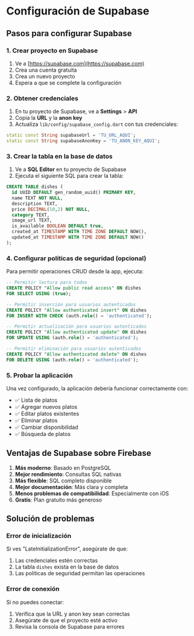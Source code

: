 # Configuración de Supabase

## Pasos para configurar Supabase

### 1. Crear proyecto en Supabase

1. Ve a [https://supabase.com](https://supabase.com)
2. Crea una cuenta gratuita
3. Crea un nuevo proyecto
4. Espera a que se complete la configuración

### 2. Obtener credenciales

1. En tu proyecto de Supabase, ve a **Settings** > **API**
2. Copia la **URL** y la **anon key**
3. Actualiza `lib/config/supabase_config.dart` con tus credenciales:

```dart
static const String supabaseUrl = 'TU_URL_AQUI';
static const String supabaseAnonKey = 'TU_ANON_KEY_AQUI';
```

### 3. Crear la tabla en la base de datos

1. Ve a **SQL Editor** en tu proyecto de Supabase
2. Ejecuta el siguiente SQL para crear la tabla:

```sql
CREATE TABLE dishes (
  id UUID DEFAULT gen_random_uuid() PRIMARY KEY,
  name TEXT NOT NULL,
  description TEXT,
  price DECIMAL(10,2) NOT NULL,
  category TEXT,
  image_url TEXT,
  is_available BOOLEAN DEFAULT true,
  created_at TIMESTAMP WITH TIME ZONE DEFAULT NOW(),
  updated_at TIMESTAMP WITH TIME ZONE DEFAULT NOW()
);
```

### 4. Configurar políticas de seguridad (opcional)

Para permitir operaciones CRUD desde la app, ejecuta:

```sql
-- Permitir lectura para todos
CREATE POLICY "Allow public read access" ON dishes
FOR SELECT USING (true);

-- Permitir inserción para usuarios autenticados
CREATE POLICY "Allow authenticated insert" ON dishes
FOR INSERT WITH CHECK (auth.role() = 'authenticated');

-- Permitir actualización para usuarios autenticados
CREATE POLICY "Allow authenticated update" ON dishes
FOR UPDATE USING (auth.role() = 'authenticated');

-- Permitir eliminación para usuarios autenticados
CREATE POLICY "Allow authenticated delete" ON dishes
FOR DELETE USING (auth.role() = 'authenticated');
```

### 5. Probar la aplicación

Una vez configurado, la aplicación debería funcionar correctamente con:
- ✅ Lista de platos
- ✅ Agregar nuevos platos
- ✅ Editar platos existentes
- ✅ Eliminar platos
- ✅ Cambiar disponibilidad
- ✅ Búsqueda de platos

## Ventajas de Supabase sobre Firebase

1. **Más moderno**: Basado en PostgreSQL
2. **Mejor rendimiento**: Consultas SQL nativas
3. **Más flexible**: SQL completo disponible
4. **Mejor documentación**: Más clara y completa
5. **Menos problemas de compatibilidad**: Especialmente con iOS
6. **Gratis**: Plan gratuito más generoso

## Solución de problemas

### Error de inicialización
Si ves "LateInitializationError", asegúrate de que:
1. Las credenciales estén correctas
2. La tabla `dishes` exista en la base de datos
3. Las políticas de seguridad permitan las operaciones

### Error de conexión
Si no puedes conectar:
1. Verifica que la URL y anon key sean correctas
2. Asegúrate de que el proyecto esté activo
3. Revisa la consola de Supabase para errores 